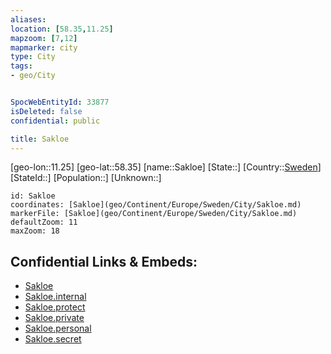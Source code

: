 ```yaml
---
aliases: 
location: [58.35,11.25]
mapzoom: [7,12] 
mapmarker: city 
type: City
tags:
- geo/City


SpocWebEntityId: 33877
isDeleted: false
confidential: public

title: Sakloe
---
```

[geo-lon::11.25]
[geo-lat::58.35]
[name::Sakloe]
[State::]
[Country::[Sweden](geo/Continent/Europe/Sweden.md)]
[StateId::]
[Population::]
[Unknown::]


```leaflet
id: Sakloe
coordinates: [Sakloe](geo/Continent/Europe/Sweden/City/Sakloe.md)
markerFile: [Sakloe](geo/Continent/Europe/Sweden/City/Sakloe.md)
defaultZoom: 11 
maxZoom: 18
```


## Confidential Links & Embeds: 
- [Sakloe](../../../../../../_public/geo/Continent/Europe/Sweden/City/Sakloe.md) 
- [Sakloe.internal](../../../../../../_internal/geo/Continent/Europe/Sweden/City/Sakloe.internal.md) 
- [Sakloe.protect](../../../../../../_protect/geo/Continent/Europe/Sweden/City/Sakloe.protect.md) 
- [Sakloe.private](../../../../../../_private/geo/Continent/Europe/Sweden/City/Sakloe.private.md) 
- [Sakloe.personal](../../../../../../_personal/geo/Continent/Europe/Sweden/City/Sakloe.personal.md) 
- [Sakloe.secret](../../../../../../_secret/geo/Continent/Europe/Sweden/City/Sakloe.secret.md) 
